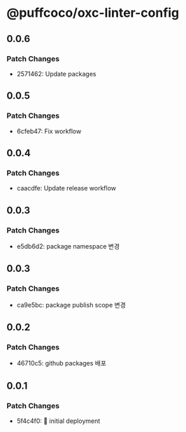# @puffcoco/oxc-linter-config

## 0.0.6

### Patch Changes

- 2571462: Update packages

## 0.0.5

### Patch Changes

- 6cfeb47: Fix workflow

## 0.0.4

### Patch Changes

- caacdfe: Update release workflow

## 0.0.3

### Patch Changes

- e5db6d2: package namespace 변경

## 0.0.3

### Patch Changes

- ca9e5bc: package publish scope 변경

## 0.0.2

### Patch Changes

- 46710c5: github packages 배포

## 0.0.1

### Patch Changes

- 5f4c4f0: 🚀 initial deployment
